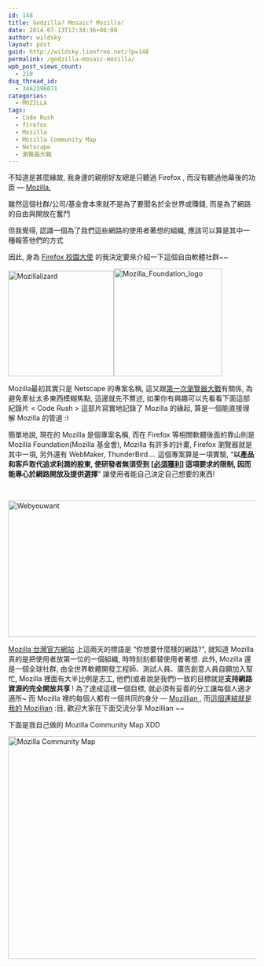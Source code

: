 ```yaml
---
id: 148
title: Godzilla? Mosaic? Mozilla!
date: 2014-07-13T17:34:36+08:00
author: wildsky
layout: post
guid: http://wildsky.lionfree.net/?p=148
permalink: /godzilla-mosaic-mozilla/
wpb_post_views_count:
  - 210
dsq_thread_id:
  - 3462396071
categories:
  - MOZILLA
tags:
  - Code Rush
  - firefox
  - Mozilla
  - Mozilla Community Map
  - Netscape
  - 瀏覽器大戰
---
```

<div class="pf-content">
  <p>
    不知道是甚麼緣故, 我身邊的親朋好友總是只聽過 Firefox , 而沒有聽過他幕後的功臣 &#8212; <a href="http://mozilla.com.tw/">Mozilla.</a>
  </p>

  <p>
    雖然這個社群/公司/基金會本來就不是為了要聞名於全世界或賺錢, 而是為了網路的自由與開放在奮鬥
  </p>

  <p>
    但我覺得, 認識一個為了我們這些網路的使用者著想的組織, 應該可以算是其中一種報答他們的方式
  </p>

  <p>
    因此, 身為 <a href="http://mozilla.com.tw/community/student/">Firefox 校園大使</a> 的我決定要來介紹一下這個自由軟體社群~~
  </p>

  <p>
    <a title="Flickr 上 kevin_boy3110 的 Mozillalizard" href="http://mozilla.com.tw/"><img class="alignnone" src="https://farm3.staticflickr.com/2905/14481173336_29d2c769d6_o.gif" alt="Mozillalizard" width="215" height="215" /></a><a href="http://mozilla.com.tw/"><img class="alignnone" src="https://farm4.staticflickr.com/3874/14500880391_92bb089cb3_o.png" alt="Mozilla_Foundation_logo" width="220" height="220" /></a>
  </p>

  <p>
    <!--more MORE...-->
  </p>

  <p>
    Mozilla最初其實只是 Netscape 的專案名稱, 這又跟<a href="http://zh.wikipedia.org/wiki/%E6%B5%8F%E8%A7%88%E5%99%A8%E5%A4%A7%E6%88%98">第一次瀏覽器大戰</a>有關係, 為避免牽扯太多東西模糊焦點, 這邊就先不贅述, 如果你有興趣可以先看看下面這部紀錄片 < Code Rush > 這部片寫實地記錄了 Mozilla 的緣起, 算是一個能直接理解 Mozilla 的管道 <img src="https://wildsky.cc/wp-includes/images/smilies/simple-smile.png" alt=":)" class="wp-smiley" style="height: 1em; max-height: 1em;" />
  </p>

  <p>
  </p>

  <p>
    簡單地說, 現在的 Mozilla 是個專案名稱, 而在 Firefox 等相關軟體後面的靠山則是 Mozilla Foundation(Mozilla 基金會), Mozilla 有許多的計畫, Firefox 瀏覽器就是其中一項, 另外還有 WebMaker, ThunderBird&#8230;. 這個專案算是一項實驗, &#8220;<strong>以產品和客戶取代追求利潤的股東, 使研發者無須受到 [<span style="text-decoration: underline;">必須獲利</span>] 這項要求的限制, 因而能專心於網路開放及提供選擇</strong>" 讓使用者能自己決定自己想要的東西!
  </p>

  <p>
    &nbsp;
  </p>

  <p>
    <a title="Flickr 上 kevin_boy3110 的 Webyouwant" href="https://webwewant.mozilla.org/zh-tw/"><img class="alignnone" src="https://farm3.staticflickr.com/2925/14317868320_b2d427d81d_o.png" alt="Webyouwant" width="932" height="278" /></a>
  </p>

  <p>
    <a href="http://mozilla.com.tw/">Mozilla 台灣官方網站</a> 上這兩天的標語是 &#8220;你想要什麼樣的網路?", 就知道 Mozilla 真的是把使用者放第一位的一個組織, 時時刻刻都替使用者著想. 此外, Mozilla 還是一個全球社群, 由全世界軟體開發工程師、測試人員、廣告創意人員自願加入幫忙, Mozilla 裡面有大半比例是志工, 他們(或者說是我們)一致的目標就是<strong>支持網路資源的完全開放共享 </strong>! 為了達成這樣一個目標, 就必須有妥善的分工讓每個人適才適所~ 而 Mozilla 裡的每個人都有一個共同的身分 &#8212; <a href="https://mozillians.org/zh-TW/">Mozillian </a>, 而<a href="https://mozillians.org/zh-TW/u/wildsky/">這個連結就是我的 Mozillian</a> :目, 歡迎大家在下面交流分享 Mozillian ~~
  </p>

  <p>
    下面是我自己做的 Mozilla Community Map XDD
  </p>

  <p>
    <a title="Flickr 上 kevin_boy3110 的 Mozilla Community Map" href="https://www.flickr.com/photos/71353772@N04/14490438396/"><img src="https://farm3.staticflickr.com/2932/14490438396_5b84280900_o.jpg" alt="Mozilla Community Map" width="973" height="454" /></a>
  </p>

  <p>
    &nbsp;
  </p>

  <p>
    &nbsp;
  </p>
</div>
